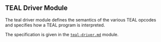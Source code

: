 TEAL Driver Module
------------------

The teal driver module defines the semantics of the various TEAL opcodes and
specifies how a TEAL program is interpreted.

The specification is given in the [`teal-driver.md`](./teal-driver.md) module.




